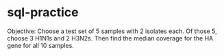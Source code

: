 # sql-practice
Objective: Choose a test set of 5 samples with 2 isolates each. Of those 5, choose 3 H1N1s and 2 H3N2s. Then find the median coverage for the HA gene for all 10 samples.

